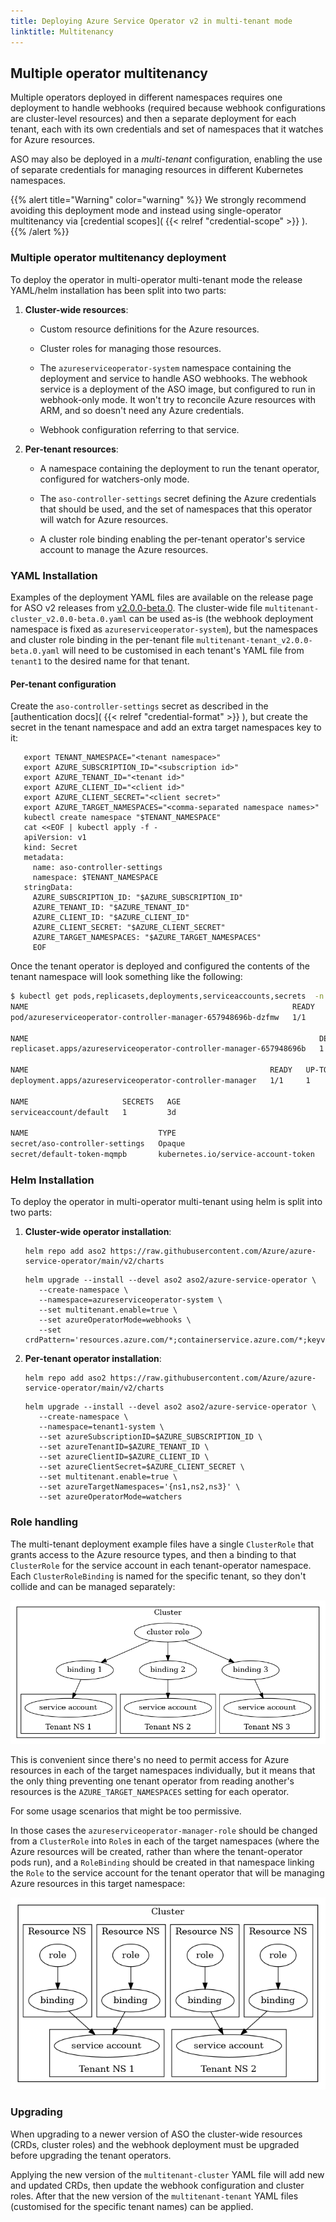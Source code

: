 ```yaml
---
title: Deploying Azure Service Operator v2 in multi-tenant mode
linktitle: Multitenancy
---
```


## Multiple operator multitenancy
Multiple operators deployed in different namespaces requires one deployment to handle webhooks (required because webhook configurations are cluster-level resources) and then a separate deployment for each tenant, each with its own credentials and set of namespaces that it watches for Azure resources.

ASO may also be deployed in a _multi-tenant_ configuration, enabling the use of separate credentials for managing resources in different Kubernetes namespaces.

{{% alert title="Warning" color="warning" %}}
We strongly recommend avoiding this deployment mode and instead using single-operator multitenancy via [credential scopes]( {{< relref "credential-scope" >}} ).
{{% /alert %}}


### Multiple operator multitenancy deployment

To deploy the operator in multi-operator multi-tenant mode the release YAML/helm installation has been split into two parts:

1. **Cluster-wide resources**:
   * Custom resource definitions for the Azure resources.

   * Cluster roles for managing those resources.

   * The `azureserviceoperator-system` namespace containing the deployment and service to handle ASO webhooks.
     The webhook service is a deployment of the ASO image, but configured to run in webhook-only mode.
     It won't try to reconcile Azure resources with ARM, and so doesn't need any Azure credentials.

   * Webhook configuration referring to that service.


2. **Per-tenant resources**:
   * A namespace containing the deployment to run the tenant operator, configured for watchers-only mode.

   * The `aso-controller-settings` secret defining the Azure credentials that should be used, and the set of namespaces that this operator will watch for Azure resources.

   * A cluster role binding enabling the per-tenant operator's service account to manage the Azure resources.

### YAML Installation
Examples of the deployment YAML files are available on the release page for ASO v2 releases from [v2.0.0-beta.0](https://github.com/Azure/azure-service-operator/releases/tag/v2.0.0-beta.0).
The cluster-wide file `multitenant-cluster_v2.0.0-beta.0.yaml` can be used as-is (the webhook deployment namespace is fixed as `azureserviceoperator-system`),
but the namespaces and cluster role binding in the per-tenant file `multitenant-tenant_v2.0.0-beta.0.yaml` will need to be customised in each tenant's YAML file from `tenant1` to the desired name for that tenant.

#### Per-tenant configuration
Create the `aso-controller-settings` secret as described in the [authentication docs]( {{< relref "credential-format" >}} ),
but create the secret in the tenant namespace and add an extra target namespaces key to it:
```
   export TENANT_NAMESPACE="<tenant namespace>"
   export AZURE_SUBSCRIPTION_ID="<subscription id>"
   export AZURE_TENANT_ID="<tenant id>"
   export AZURE_CLIENT_ID="<client id>"
   export AZURE_CLIENT_SECRET="<client secret>"
   export AZURE_TARGET_NAMESPACES="<comma-separated namespace names>"
   kubectl create namespace "$TENANT_NAMESPACE"
   cat <<EOF | kubectl apply -f -
   apiVersion: v1
   kind: Secret
   metadata:
     name: aso-controller-settings
     namespace: $TENANT_NAMESPACE
   stringData:
     AZURE_SUBSCRIPTION_ID: "$AZURE_SUBSCRIPTION_ID"
     AZURE_TENANT_ID: "$AZURE_TENANT_ID"
     AZURE_CLIENT_ID: "$AZURE_CLIENT_ID"
     AZURE_CLIENT_SECRET: "$AZURE_CLIENT_SECRET"
     AZURE_TARGET_NAMESPACES: "$AZURE_TARGET_NAMESPACES"
     EOF
```

Once the tenant operator is deployed and configured the contents of the tenant namespace will look something like the following:
```sh
$ kubectl get pods,replicasets,deployments,serviceaccounts,secrets  -n tenant1-system
NAME                                                           READY   STATUS    RESTARTS   AGE
pod/azureserviceoperator-controller-manager-657948696b-dzfmw   1/1     Running   3          3d

NAME                                                                 DESIRED   CURRENT   READY   AGE
replicaset.apps/azureserviceoperator-controller-manager-657948696b   1         1         1       3d

NAME                                                      READY   UP-TO-DATE   AVAILABLE   AGE
deployment.apps/azureserviceoperator-controller-manager   1/1     1            1           3d

NAME                     SECRETS   AGE
serviceaccount/default   1         3d

NAME                             TYPE                                  DATA   AGE
secret/aso-controller-settings   Opaque                                5      3d
secret/default-token-mqmpb       kubernetes.io/service-account-token   3      3d
```

### Helm Installation

To deploy the operator in multi-operator multi-tenant using helm is split into two parts:

1. **Cluster-wide operator installation**:
   ```
   helm repo add aso2 https://raw.githubusercontent.com/Azure/azure-service-operator/main/v2/charts
   ```

   ```
   helm upgrade --install --devel aso2 aso2/azure-service-operator \
      --create-namespace \
      --namespace=azureserviceoperator-system \
      --set multitenant.enable=true \
      --set azureOperatorMode=webhooks \
      --set crdPattern='resources.azure.com/*;containerservice.azure.com/*;keyvault.azure.com/*;managedidentity.azure.com/*;eventhub.azure.com/*'
   ```

2. **Per-tenant operator installation**:
   ```
   helm repo add aso2 https://raw.githubusercontent.com/Azure/azure-service-operator/main/v2/charts
   ```

   ```
   helm upgrade --install --devel aso2 aso2/azure-service-operator \
      --create-namespace \
      --namespace=tenant1-system \
      --set azureSubscriptionID=$AZURE_SUBSCRIPTION_ID \
      --set azureTenantID=$AZURE_TENANT_ID \
      --set azureClientID=$AZURE_CLIENT_ID \
      --set azureClientSecret=$AZURE_CLIENT_SECRET \
      --set multitenant.enable=true \
      --set azureTargetNamespaces='{ns1,ns2,ns3}' \
      --set azureOperatorMode=watchers
   ```
   
### Role handling
The multi-tenant deployment example files have a single `ClusterRole` that grants access to the Azure resource types,
and then a binding to that `ClusterRole` for the service account in each tenant-operator namespace.
Each `ClusterRoleBinding` is named for the specific tenant, so they don't collide and can be managed separately:

![diagram showing cluster-level role bindings pointing to tenant namespace service accounts](../multitenant-simple-roles.png)

This is convenient since there's no need to permit access for Azure resources in each of the target namespaces individually,
but it means that the only thing preventing one tenant operator from reading another's resources is the `AZURE_TARGET_NAMESPACES` setting for each operator.

For some usage scenarios that might be too permissive.

In those cases the `azureserviceoperator-manager-role` should be changed from a `ClusterRole` into `Role`s in each of the target namespaces (where the Azure resources will be created, rather than where the tenant-operator pods run),
and a `RoleBinding` should be created in that namespace linking the `Role` to the service account for the tenant operator that will be managing Azure resources in this target namespace:

![diagram showing namespace-scoped roles and bindings pointing to tenant operator service accounts](../multitenant-restrictive-roles.png)

### Upgrading
When upgrading to a newer version of ASO the cluster-wide resources (CRDs, cluster roles) and the webhook deployment must be upgraded before upgrading the tenant operators.

Applying the new version of the `multitenant-cluster` YAML file will add new and updated CRDs, then update the webhook configuration and cluster roles.
After that the new version of the `multitenant-tenant` YAML files (customised for the specific tenant names) can be applied.
